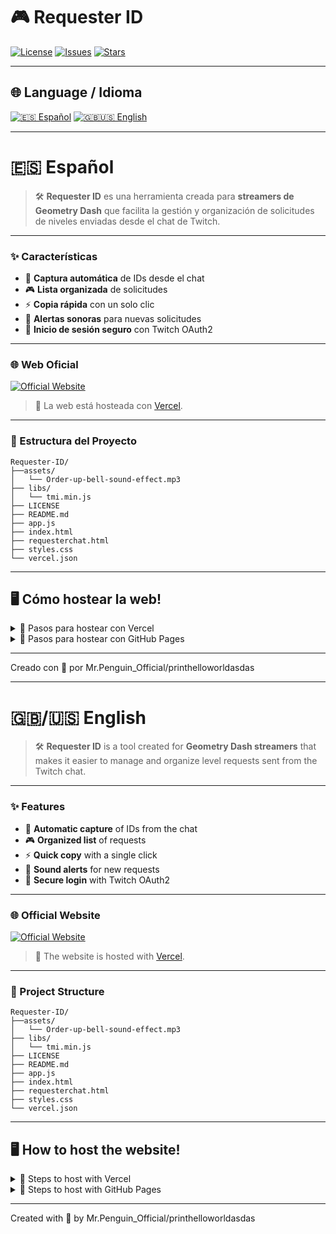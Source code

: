 # 🎮 Requester ID
[![License](https://img.shields.io/github/license/printhelloworldasdas/Requester-ID?color=8e44ad)](LICENSE)
[![Issues](https://img.shields.io/github/issues/printhelloworldasdas/Requester-ID?color=9b59b6)](https://github.com/printhelloworldasdas/Requester-ID/issues)
[![Stars](https://img.shields.io/github/stars/printhelloworldasdas/Requester-ID?style=social&color=8e44ad)](https://github.com/printhelloworldasdas/Requester-ID/stargazers)

---

## 🌐 Language / Idioma
[![🇪🇸 Español](https://img.shields.io/badge/🇪🇸%20Español-8e44ad?style=for-the-badge)](#-español) 
[![🇬🇧🇺🇸 English](https://img.shields.io/badge/🇬🇧🇺🇸%20English-8e44ad?style=for-the-badge)](#-english)

---

# 🇪🇸 Español
> 🛠️ **Requester ID** es una herramienta creada para **streamers de Geometry Dash** que facilita la gestión y organización de solicitudes de niveles enviadas desde el chat de Twitch.

---

### ✨ Características
- 📌 **Captura automática** de IDs desde el chat 
- 🎮 **Lista organizada** de solicitudes 
- ⚡ **Copia rápida** con un solo clic 
- 🔔 **Alertas sonoras** para nuevas solicitudes 
- 🔑 **Inicio de sesión seguro** con Twitch OAuth2  

---

### 🌐 Web Oficial
[![Official Website](https://img.shields.io/badge/🌐%20Web%20Oficial-8e44ad?style=for-the-badge&logoColor=white)](https://requester-bot.vercel.app/)
> 🚀 La web está hosteada con [Vercel](https://vercel.com).

---

### 📂 Estructura del Proyecto
```
Requester-ID/
├──assets/
│   └── Order-up-bell-sound-effect.mp3
├── libs/
│   └── tmi.min.js
├── LICENSE
├── README.md
├── app.js
├── index.html
├── requesterchat.html
├── styles.css
└── vercel.json
```

---

## 🖥️ Cómo hostear la web!

<details><summary>🚀 Pasos para hostear con Vercel</summary>

1. **Fork** del repositorio.  
   <br>
   <a href="https://github.com/printhelloworldasdas/Requester-ID/fork" target="_blank"
      style="padding:10px 16px; background:linear-gradient(135deg,#8e44ad,#9b59b6); color:white; text-decoration:none; border-radius:12px; font-weight:600; display:inline-flex; align-items:center; gap:6px; box-shadow:0 8px 24px rgba(0,0,0,0.1);">
      🍴 Hacer Fork
   </a>

2. Ve a **[Vercel](https://vercel.app)**, inicia sesión y selecciona el repositorio que has creado.  
3. Copia la URL del deploy y **añade al final** `/requester` para que funcione.  
   - Ejemplo: `https://tu-usuario.vercel.app/requester`  
4. Ve a **[Twitch Apps](https://dev.twitch.tv/console/apps)** y crea una nueva aplicación:  
   - Ponle el nombre que quieras.  
   - En **URL de redireccionamiento de OAuth** pega la URL con `/requester`.  
   - En **Categoría** elige **Browser Extension**.  
   - En **Tipo de cliente** elige **Público**.  
   - Pulsa **Crear**.  
5. Pulsa **Administrar** en la app creada y copia el **ID de cliente**.  
6. En tu fork, abre `index.html` y `app.js`:  
   - Busca `YourTwitchClientId` en ambos archivos.  
   - Reemplázalo por el ID de cliente que copiaste.  
   - Guarda y haz push.  
7. Espera a que Vercel actualice el deploy automáticamente.  
8. Ya está listo para usar. 🎉

</details>

<details><summary>📁 Pasos para hostear con GitHub Pages</summary>
## Proximamente...
</details>

---

Creado con 💜 por Mr.Penguin_Official/printhelloworldasdas

---

# 🇬🇧/🇺🇸 English
> 🛠️ **Requester ID** is a tool created for **Geometry Dash streamers** that makes it easier to manage and organize level requests sent from the Twitch chat.

---

### ✨ Features
- 📌 **Automatic capture** of IDs from the chat 
- 🎮 **Organized list** of requests 
- ⚡ **Quick copy** with a single click 
- 🔔 **Sound alerts** for new requests 
- 🔑 **Secure login** with Twitch OAuth2  

---

### 🌐 Official Website
[![Official Website](https://img.shields.io/badge/🌐%20Official%20Website-8e44ad?style=for-the-badge&logoColor=white)](https://requester-bot.vercel.app/)
> 🚀 The website is hosted with [Vercel](https://vercel.com).

---

### 📂 Project Structure
```
Requester-ID/
├──assets/
│   └── Order-up-bell-sound-effect.mp3
├── libs/
│   └── tmi.min.js
├── LICENSE
├── README.md
├── app.js
├── index.html
├── requesterchat.html
├── styles.css
└── vercel.json
```

---

## 🖥️ How to host the website!

<details><summary>🚀 Steps to host with Vercel</summary>

1. **Fork** the repository.  
   <br>
   <a href="https://github.com/printhelloworldasdas/Requester-ID/fork" target="_blank"
      style="padding:10px 16px; background:linear-gradient(135deg,#8e44ad,#9b59b6); color:white; text-decoration:none; border-radius:12px; font-weight:600; display:inline-flex; align-items:center; gap:6px; box-shadow:0 8px 24px rgba(0,0,0,0.1);">
      🍴 Fork this repo
   </a>

2. Go to **[Vercel](https://vercel.app)**, log in, and select the repository you forked.  
3. Copy the deployment URL and **append** `/requester` to the end so it works.  
   - Example: `https://your-username.vercel.app/requester`  
4. Go to **[Twitch Apps](https://dev.twitch.tv/console/apps)** and create a new application:  
   - Give it any name.  
   - In **OAuth Redirect URL** paste the URL with `/requester`.  
   - For **Category** choose **Browser Extension**.  
   - For **Client Type** choose **Public**.  
   - Click **Create**.  
5. Click **Manage** on the app you created and copy the **Client ID**.  
6. In your fork, open `index.html` and `app.js`:  
   - Find `YourTwitchClientId` in both files.  
   - Replace it with the copied Client ID.  
   - Save and push.  
7. Wait for Vercel to auto-update the deploy.  
8. All set, ready to use! 🎉

</details>

<details><summary>📁 Steps to host with GitHub Pages</summary>
## Soon...
</details>

---

Created with 💜 by Mr.Penguin_Official/printhelloworldasdas
